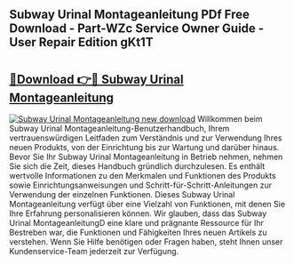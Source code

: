 ## Subway Urinal Montageanleitung PDf Free Download - Part-WZc Service Owner Guide - User Repair Edition gKt1T

# <h2><a href="http://df7alx4.blite.top/?on=Subway+Urinal+Montageanleitung">🔗Download 👉🔴 Subway Urinal Montageanleitung</a></h2>

[![Subway Urinal Montageanleitung new download](https://i.imgur.com/lujVjoI.png)](http://df7alx4.blite.top/?on=Subway+Urinal+Montageanleitung)
Willkommen beim Subway Urinal Montageanleitung-Benutzerhandbuch, Ihrem vertrauenswürdigen Leitfaden zum Verständnis und zur Verwendung Ihres neuen Produkts, von der Einrichtung bis zur Wartung und darüber hinaus. Bevor Sie Ihr Subway Urinal Montageanleitung in Betrieb nehmen, nehmen Sie sich die Zeit, dieses Handbuch gründlich durchzulesen. Es enthält wertvolle Informationen zu den Merkmalen und Funktionen des Produkts sowie Einrichtungsanweisungen und Schritt-für-Schritt-Anleitungen zur Verwendung der einzelnen Funktionen. Dieses Subway Urinal Montageanleitung verfügt über eine Vielzahl von Funktionen, mit denen Sie Ihre Erfahrung personalisieren können. Wir glauben, dass das Subway Urinal MontageanleitungD eine klare und prägnante Ressource für Ihr Bestreben war, die Funktionen und Fähigkeiten Ihres neuen Artikels zu verstehen. Wenn Sie Hilfe benötigen oder Fragen haben, steht Ihnen unser Kundenservice-Team jederzeit zur Verfügung.
